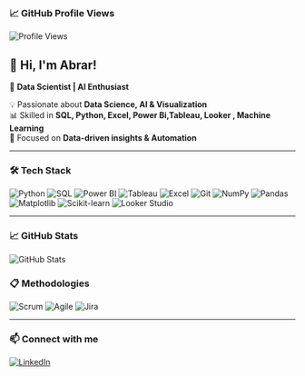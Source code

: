 ### 📈 **GitHub Profile Views**
![Profile Views](https://komarev.com/ghpvc/?username=abraromar002&label=Profile%20views&color=brightgreen&style=flat)


## 👋 Hi, I'm Abrar!  
🚀 **Data Scientist | AI Enthusiast**  

💡 Passionate about **Data Science, AI & Visualization**  
📊 Skilled in **SQL, Python, Excel,  Power Bi,Tableau, Looker , Machine Learning**  
🎯 Focused on **Data-driven insights & Automation**  

---

### 🛠️ **Tech Stack**
![Python](https://img.shields.io/badge/Python-3776AB?style=for-the-badge&logo=python&logoColor=white)
![SQL](https://img.shields.io/badge/SQL-CC2927?style=for-the-badge&logo=microsoftsqlserver&logoColor=white)
![Power BI](https://img.shields.io/badge/Power%20BI-F2C811?style=for-the-badge&logo=powerbi&logoColor=black)
![Tableau](https://img.shields.io/badge/Tableau-E97627?style=for-the-badge&logo=tableau&logoColor=white)
![Excel](https://img.shields.io/badge/Excel-217346?style=for-the-badge&logo=microsoftexcel&logoColor=white)
![Git](https://img.shields.io/badge/Git-F05032?style=for-the-badge&logo=git&logoColor=white)
![NumPy](https://img.shields.io/badge/NumPy-013243?style=for-the-badge&logo=numpy&logoColor=white)
![Pandas](https://img.shields.io/badge/Pandas-150458?style=for-the-badge&logo=pandas&logoColor=white)
![Matplotlib](https://img.shields.io/badge/Matplotlib-008080?style=for-the-badge)
![Scikit-learn](https://img.shields.io/badge/Scikit--Learn-F7931E?style=for-the-badge&logo=scikit-learn&logoColor=white)
![Looker Studio](https://img.shields.io/badge/Looker%20Studio-FF5B00?style=for-the-badge&logo=googlestudio&logoColor=white)


---

### 📈 **GitHub Stats**
![GitHub Stats](https://github-readme-stats.vercel.app/api?username=abraromar002&show_icons=true&theme=radical)

### 📋 **Methodologies**
![Scrum](https://img.shields.io/badge/Scrum-FF5A5F?style=for-the-badge&logo=scrum&logoColor=white)
![Agile](https://img.shields.io/badge/Agile-56C8A4?style=for-the-badge&logo=agile&logoColor=white)
![Jira](https://img.shields.io/badge/Jira-0052CC?style=for-the-badge&logo=jira&logoColor=white)


---

### 📫 **Connect with me**
[![LinkedIn](https://img.shields.io/badge/LinkedIn-0A66C2?style=for-the-badge&logo=linkedin&logoColor=white)](https://www.linkedin.com/in/yourprofile)

